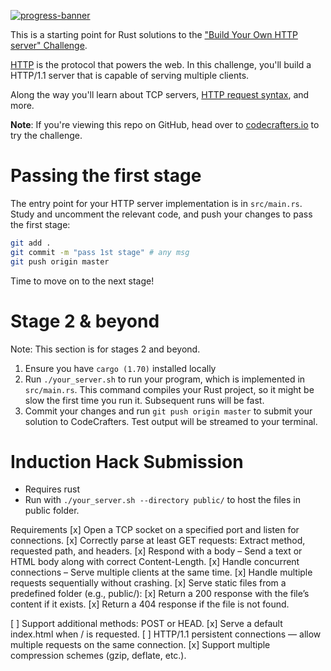 [![progress-banner](https://backend.codecrafters.io/progress/http-server/93400d7c-2427-44f3-8fd7-63298872c41f)](https://app.codecrafters.io/users/codecrafters-bot?r=2qF)

This is a starting point for Rust solutions to the
["Build Your Own HTTP server" Challenge](https://app.codecrafters.io/courses/http-server/overview).

[HTTP](https://en.wikipedia.org/wiki/Hypertext_Transfer_Protocol) is the
protocol that powers the web. In this challenge, you'll build a HTTP/1.1 server
that is capable of serving multiple clients.

Along the way you'll learn about TCP servers,
[HTTP request syntax](https://www.w3.org/Protocols/rfc2616/rfc2616-sec5.html),
and more.

**Note**: If you're viewing this repo on GitHub, head over to
[codecrafters.io](https://codecrafters.io) to try the challenge.

# Passing the first stage

The entry point for your HTTP server implementation is in `src/main.rs`. Study
and uncomment the relevant code, and push your changes to pass the first stage:

```sh
git add .
git commit -m "pass 1st stage" # any msg
git push origin master
```

Time to move on to the next stage!

# Stage 2 & beyond

Note: This section is for stages 2 and beyond.

1. Ensure you have `cargo (1.70)` installed locally
1. Run `./your_server.sh` to run your program, which is implemented in
   `src/main.rs`. This command compiles your Rust project, so it might be slow
   the first time you run it. Subsequent runs will be fast.
1. Commit your changes and run `git push origin master` to submit your solution
   to CodeCrafters. Test output will be streamed to your terminal.

# Induction Hack Submission

- Requires rust
- Run with `./your_server.sh --directory public/` to host the files in public folder.

Requirements
[x] Open a TCP socket on a specified port and listen for connections.
[x] Correctly parse at least GET requests: Extract method, requested path, and headers.
[x] Respond with a body – Send a text or HTML body along with correct Content-Length.
[x] Handle concurrent connections – Serve multiple clients at the same time.
[x] Handle multiple requests sequentially without crashing.
[x] Serve static files from a predefined folder (e.g., public/):
[x] Return a 200 response with the file’s content if it exists.
[x] Return a 404 response if the file is not found.

[ ] Support additional methods: POST or HEAD.
[x] Serve a default index.html when / is requested.
[ ] HTTP/1.1 persistent connections — allow multiple requests on the same connection.
[x] Support multiple compression schemes (gzip, deflate, etc.).
